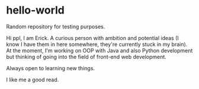 # hello-world
Random repository for testing purposes.

  Hi ppl, I am Erick. A curious person with ambition and potential ideas (I know I have them in here somewhere, they're currently stuck in my brain). At the moment, I'm working on OOP with Java and also Python development but thinking of going into the field of front-end web development. 
  

Always open to learning new things.


I like me a good read.
